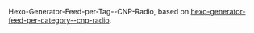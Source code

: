 Hexo-Generator-Feed-per-Tag--CNP-Radio, based on [hexo-generator-feed-per-category--cnp-radio](https://github.com/cnpolitics/hexo-generator-feed-per-category--cnp-radio).
